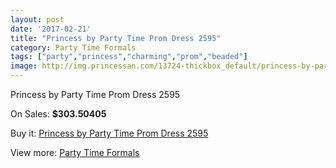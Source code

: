 ```yaml
---
layout: post
date: '2017-02-21'
title: "Princess by Party Time Prom Dress 2595"
category: Party Time Formals
tags: ["party","princess","charming","prom","beaded"]
image: http://img.princessan.com/13724-thickbox_default/princess-by-party-time-prom-dress-2595.jpg
---
```

Princess by Party Time Prom Dress 2595

On Sales: **$303.50405**
<a href="https://www.princessan.com/en/party-time-formals/6456-princess-by-party-time-prom-dress-2595.html"><amp-img layout="responsive" width="600" height="600" src="//img.princessan.com/13724-thickbox_default/princess-by-party-time-prom-dress-2595.jpg" alt="Princess by Party Time Prom Dress 2595 0" /></a>
<a href="https://www.princessan.com/en/party-time-formals/6456-princess-by-party-time-prom-dress-2595.html"><amp-img layout="responsive" width="600" height="600" src="//img.princessan.com/13725-thickbox_default/princess-by-party-time-prom-dress-2595.jpg" alt="Princess by Party Time Prom Dress 2595 1" /></a>

Buy it: [Princess by Party Time Prom Dress 2595](https://www.princessan.com/en/party-time-formals/6456-princess-by-party-time-prom-dress-2595.html "Princess by Party Time Prom Dress 2595")

View more: [Party Time Formals](https://www.princessan.com/en/51-party-time-formals "Party Time Formals")